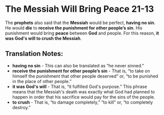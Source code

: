 The Messiah Will Bring Peace 21-13
====================================


The **prophets** also said that the **Messiah** would be perfect,
**having no sin**. He would **die** to **receive the punishment for other
people’s sin**. His punishment would bring **peace** between **God**
and people. For this reason, **it was God's will to crush the Messiah**.

Translation Notes:
------------------

-   **having no sin** - This can also be translated as “he never
    sinned.”
-   **receive the punishment for other people’s sin** - That is, “to
    take on himself the punishment that other people deserved” or,
    “to be punished in the place of other people.”
-   **it was God's will** - That is, “it fulfilled God's purpose.”
This
    phrase means that the Messiah's death was exactly what God had
    planned to happen in order that his sacrifice would pay for the sins
    of the people.
-   **to crush** - That is, “to damage completely,” “to kill”
or, “to
    completely destroy.”

